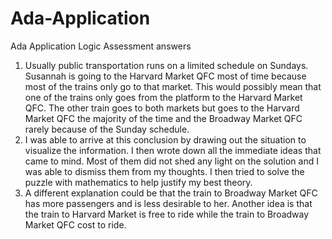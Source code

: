 Ada-Application
===============

Ada Application Logic Assessment answers

<ol>
<li>Usually public transportation runs on a limited schedule on Sundays. Susannah is going to the Harvard Market QFC most of time because most of the trains only go to that market. This would possibly mean that one of the trains only goes from the platform to the Harvard Market QFC. The other train goes to both markets but goes to the Harvard Market QFC the majority of the time and the Broadway Market QFC rarely because of the Sunday schedule.</li>
<li>I was able to arrive at this conclusion by drawing out the situation to visualize the information. I then wrote down all the immediate ideas that came to mind. Most of them did not shed any light on the solution and I was able to dismiss them from my thoughts. I then tried to solve the puzzle with mathematics to help justify my best theory.</li>
<li>A different explanation could be that the train to Broadway Market QFC has more passengers and is less desirable to her. Another idea is that the train to Harvard Market is free to ride while the train to Broadway Market QFC cost to ride.</li>
</ol>

